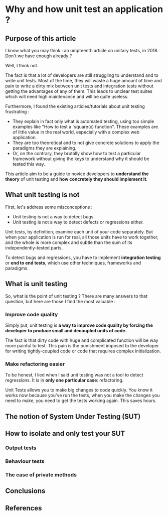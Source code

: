 # Why and how unit test an application ?

## Purpose of this article

I know what you may think : an umpteenth article on unitary tests, in 2018. Don't we have enough already ?

Well, I think not. 

The fact is that a lot of developers are still struggling to understand and to write unit tests. Most of the time, they will waste a huge amount of time and pain to write a dirty mix between unit tests and integration tests without getting the advantages of any of them. This leads to unclear test suites which will need high maintenance and will be quite useless.

Furthermore, I found the existing articles/tutorials about unit testing frustrating :

- They explain in fact only what is automated testing, using too simple examples like "How to test a `square(x) function". These examples are of little value in the real world, especially with a complex web application.
- They are too theoretical and to not give concrete solutions to apply the paradigms they are explaining.
- Or, on the contrary, they brutally show how to test a particular framework without giving the keys to understand why it should be tested this way.

This article aim to be a guide to novice developers to **understand the theory** of unit testing and **how concretely they should implement it**.

## What unit testing is not

First, let's address some misconceptions :

- Unit testing is not a way to detect bugs.
- Unit testing is not a way to detect defects or regressions either.

Unit tests, by definition, examine each unit of your code separately. But when your application is run for real, all those units have to work together, and the whole is more complex and subtle than the sum of its independently-tested parts.

To detect bugs and regressions, you have to implement **integration testing** or **end to end tests**, which use other techniques, frameworks and paradigms. 

## What is unit testing

So, what is the point of unit testing ? There are many answers to that question, but here are those I find the most valuable :

### Improve code quality

Simply put, unit testing is **a way to improve code quality by forcing the developer to produce small and decoupled units of code.**

The fact is that dirty code with huge and complicated function will be way more painful to test. This pain is the punishment imposed to the developer for writing tightly-coupled code or code that requires complex initialization.

### Make refactoring easier

To be honest, I lied when I said unit testing was not a tool to detect regressions. It is in **only one particular case**: refactoring.

Unit Tests allows you to make big changes to code quickly. You know it works now because you've run the tests, when you make the changes you need to make, you need to get the tests working again. This saves hours.

## The notion of System Under Testing (SUT)

## How to isolate and only test your SUT

### Output tests

### Behaviour tests

### The case of private methods

## Conclusions

## References
